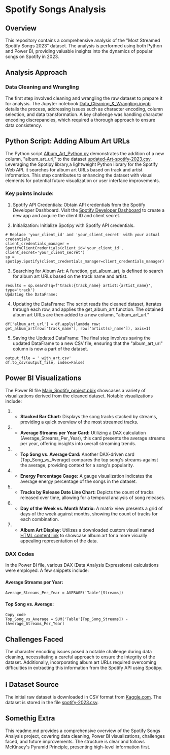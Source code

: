 # Spotify Songs Analysis

## Overview
This repository contains a comprehensive analysis of the "Most Streamed Spotify Songs 2023" dataset.
The analysis is performed using both Python and Power BI, providing valuable insights into the dynamics of popular songs on Spotify in 2023.

## Analysis Approach

### Data Cleaning and Wrangling

The first step involved cleaning and wrangling the raw dataset to prepare it for analysis. 
The Jupyter notebook [Data_Cleaning_&_Wrangling.ipynb](Data_Cleaning_&_Wrangling.ipynb) details the process, addressing issues such as character encoding, column selection, and data transformation.
A key challenge was handling character encoding discrepancies, which required a thorough approach to ensure data consistency.


## Python Script: Adding Album Art URLs
The Python script [Album_Art_Python.py](Album_Art_Python.py) demonstrates the addition of a new column, "album_art_url," to the dataset [updated-Art-spotify-2023.csv](updated-Art-spotify-2023.csv). Leveraging the Spotipy library,a lightweight Python library for the Spotify Web API. it searches for album art URLs based on track and artist information. 
This step contributes to enhancing the dataset with visual elements for potential future visualization or user interface improvements.

### Key points include:

1. Spotify API Credentials:
Obtain API credentials from the Spotify Developer Dashboard.
Visit the [Spotify Developer Dashboard](https://developer.spotify.com/) to create a new app and acquire the client ID and client secret.

2. Initialization:
Initialize Spotipy with Spotify API credentials.

```
# Replace 'your_client_id' and 'your_client_secret' with your actual credentials
client_credentials_manager = SpotifyClientCredentials(client_id='your_client_id', client_secret='your_client_secret')
sp = spotipy.Spotify(client_credentials_manager=client_credentials_manager)
```

3. Searching for Album Art: A function, get_album_art, is defined to search for album art URLs based on the track name and artist.

```
results = sp.search(q=f'track:{track_name} artist:{artist_name}', type='track')
Updating the DataFrame:
```
4. Updating the DataFrame: The script reads the cleaned dataset, iterates through each row, and applies the get_album_art function. The obtained album art URLs are then added to a new column, "album_art_url."

```
df['album_art_url'] = df.apply(lambda row: get_album_art(row['track_name'], row['artist(s)_name']), axis=1)
```

5. Saving the Updated DataFrame: The final step involves saving the updated DataFrame to a new CSV file, ensuring that the "album_art_url" column is now a part of the dataset.
```
output_file = '_with_art.csv'
df.to_csv(output_file, index=False)

```

## Power BI Visualizations

The Power BI file [Main_Spotify_project.pbix](Main_Spotify_project.pbix) showcases a variety of visualizations derived from the cleaned dataset. Notable visualizations include:

1. - **Stacked Bar Chart:** Displays the song tracks stacked by streams, providing a quick overview of the most streamed tracks.
2. - **Average Streams per Year Card:** Utilizing a DAX calculation (Average_Streams_Per_Year), this card presents the average streams per year, offering insights into overall streaming trends.
3. - **Top Song vs. Average Card:** Another DAX-driven card (Top_Song_vs_Average) compares the top song's streams against the average, providing context for a song's popularity.
4. - **Energy Percentage Gauge:** A gauge visualization indicates the average energy percentage of the songs in the dataset.
5. - **Tracks by Release Date Line Chart:** Depicts the count of tracks released over time, allowing for a temporal analysis of song releases.
6. - **Day of the Week vs. Month Matrix:** A matrix view presents a grid of days of the week against months, showing the count of tracks for each combination.
7. - **Album Art Display:** Utilizes a downloaded custom visual named [HTML content link]("https://appsource.microsoft.com/en-us/product/power-bi-visuals/wa200001930?tab=overview") to showcase album art for a more visually appealing representation of the data.

### DAX Codes

In the Power BI file, various DAX (Data Analysis Expressions) calculations were employed. A few snippets include:


#### Average Streams per Year:

```
Average_Streams_Per_Year = AVERAGE('Table'[Streams])
```
#### Top Song vs. Average:

```
Copy code
Top_Song_vs_Average = SUM('Table'[Top_Song_Streams]) - [Average_Streams_Per_Year]
```

## Challenges Faced
The character encoding issues posed a notable challenge during data cleaning, necessitating a careful approach to ensure the integrity of the dataset. Additionally, incorporating album art URLs required overcoming difficulties in extracting this information from the Spotify API using Spotipy.

## ℹ️ Dataset Source
The initial raw dataset is downloaded in CSV format from [Kaggle.com](https://www.kaggle.com/). The dataset is stored in the file [spotify-2023.csv](spotify-2023.csv).

## Somethig Extra
This readme.md provides a comprehensive overview of the Spotify Songs Analysis project, covering data cleaning, Power BI visualizations, challenges faced, and future improvements. The structure is clear and follows McKinsey's Pyramid Principle, presenting high-level information first.